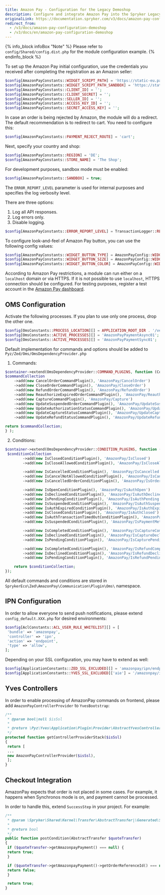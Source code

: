 ```yaml
---
title: Amazon Pay - Configuration for the Legacy Demoshop
description: Configure and integrate Amazon Pay into the Spryker Legacy Demoshop by following the instructions from this article.
originalLink: https://documentation.spryker.com/v3/docs/amazon-pay-configuration-demoshop
redirect_from:
  - /v3/docs/amazon-pay-configuration-demoshop
  - /v3/docs/en/amazon-pay-configuration-demoshop
---
```


{% info_block infoBox "Note" %}
 Please refer to `config/Shared/config.dist.php` for the module configuration example.
{% endinfo_block %}

To set up the Amazon Pay initial configuration, use the credentials you received after completing the registration as an Amazon seller:
```php
$config[AmazonPayConstants::WIDGET_SCRIPT_PATH] = 'https://static-eu.payments-amazon.com/OffAmazonPayments/eur/lpa/js/Widgets.js';
$config[AmazonPayConstants::WIDGET_SCRIPT_PATH_SANDBOX] = 'https://static-eu.payments-amazon.com/OffAmazonPayments/eur/sandbox/lpa/js/Widgets.js';
$config[AmazonPayConstants::CLIENT_ID] = '';
$config[AmazonPayConstants::CLIENT_SECRET] = '';
$config[AmazonPayConstants::SELLER_ID] = '';
$config[AmazonPayConstants::ACCESS_KEY_ID] = '';
$config[AmazonPayConstants::SECRET_ACCESS_KEY] = '';
```

In case an order is being rejected by Amazon, the module will do a redirect. The default recommendation is to redirect to cart. You need to configure this:
```php
$config[AmazonPayConstants::PAYMENT_REJECT_ROUTE] = 'cart';
```

Next, specify your country and shop:
```php
$config[AmazonPayConstants::REGION] = 'DE';
$config[AmazonPayConstants::STORE_NAME] = 'The Shop';
```

For development purposes, sandbox mode must be enabled:
```php
$config[AmazonPayConstants::SANDBOX] = true;
```

The `ERROR_REPORT_LEVEL` parameter is used for internal purposes and specifies the log verbosity level.

There are three options:

1. Log all API responses.
2. Log errors only.
3. Disable logging.

```php
$config[AmazonPayConstants::ERROR_REPORT_LEVEL] = TransactionLogger::REPORT_LEVEL_ERRORS_ONLY;
```

To configure look-and-feel of Amazon Pay button, you can use the following config values:
```php
$config[AmazonPayConstants::WIDGET_BUTTON_TYPE] = AmazonPayConfig::WIDGET_BUTTON_TYPE_FULL;
$config[AmazonPayConstants::WIDGET_BUTTON_SIZE] = AmazonPayConfig::WIDGET_BUTTON_SIZE_MEDIUM;
$config[AmazonPayConstants::WIDGET_BUTTON_COLOR] = AmazonPayConfig::WIDGET_BUTTON_COLOR_DARK_GRAY;
```

According to Amazon Pay restrictions, a module can run either on a `localhost` domain or via HTTPS. If it is not possible to use `localhost`, HTTPS connection should be configured. For testing purposes, register a test account in the [Amazon Pay dashboard](https://pay.amazon.com/us).

## OMS Configuration

Activate the following processes. If you plan to use only one process, drop the other one.
```php
$config[OmsConstants::PROCESS_LOCATION][] = APPLICATION_ROOT_DIR . '/vendor/spryker-eco/amazon-pay/config/Zed/Oms';
$config[OmsConstants::ACTIVE_PROCESSES][] = 'AmazonPayPaymentAsync01';
$config[OmsConstants::ACTIVE_PROCESSES][] = 'AmazonPayPaymentSync01';
```

Default implementation for commands and options should be added to `Pyz/Zed/Oms/OmsDependencyProvider.php`

1. Commands:
```php
$container->extend(OmsDependencyProvider::COMMAND_PLUGINS, function (CommandCollectionInterface $commandCollection) {
$commandCollection
	->add(new CancelOrderCommandPlugin(), 'AmazonPay/CancelOrder')
	->add(new CloseOrderCommandPlugin(), 'AmazonPay/CloseOrder')
	->add(new RefundOrderCommandPlugin(), 'AmazonPay/RefundOrder')
	->add(new ReauthorizeExpiredOrderCommandPlugin(), 'AmazonPay/ReauthorizeExpiredOrder')
	->add(new CaptureCommandPlugin(), 'AmazonPay/Capture')
	->add(new UpdateSuspendedOrderCommandPlugin(), 'AmazonPay/UpdateSuspendedOrder')
	->add(new UpdateAuthorizationStatusCommandPlugin(), 'AmazonPay/UpdateAuthorizationStatus')
	->add(new UpdateCaptureStatusCommandPlugin(), 'AmazonPay/UpdateCaptureStatus')
	->add(new UpdateRefundStatusCommandPlugin(), 'AmazonPay/UpdateRefundStatus');

return $commandCollection;
} );
```
2. Conditions:
```php
$container->extend(OmsDependencyProvider::CONDITION_PLUGINS, function (ConditionCollectionInterface $conditionCollection) {
 $conditionCollection
        ->add(new IsClosedConditionPlugin(), 'AmazonPay/IsClosed')
        ->add(new IsCloseAllowedConditionPlugin(), 'AmazonPay/IsCloseAllowed')

        ->add(new IsCancelledConditionPlugin(), 'AmazonPay/IsCancelled')
        ->add(new IsCancelNotAllowedConditionPlugin(), 'AmazonPay/IsCancelNotAllowed')
        ->add(new IsCancelledOrderConditionPlugin(), 'AmazonPay/IsOrderCancelled')

        ->add(new IsOpenConditionPlugin(), 'AmazonPay/IsAuthOpen')
        ->add(new IsDeclinedConditionPlugin(), 'AmazonPay/IsAuthDeclined')
        ->add(new IsPendingConditionPlugin(), 'AmazonPay/IsAuthPending')
        ->add(new IsSuspendedConditionPlugin(), 'AmazonPay/IsAuthSuspended')
        ->add(new IsAuthExpiredConditionPlugin(), 'AmazonPay/IsAuthExpired')
        ->add(new IsClosedConditionPlugin(), 'AmazonPay/IsAuthClosed')
        ->add(new IsAuthTransactionTimedOutConditionPlugin(), 'AmazonPay/IsAuthTransactionTimedOut')
        ->add(new IsSuspendedConditionPlugin(), 'AmazonPay/IsPaymentMethodChanged')

        ->add(new IsCompletedConditionPlugin(), 'AmazonPay/IsCaptureCompleted')
        ->add(new IsDeclinedConditionPlugin(), 'AmazonPay/IsCaptureDeclined')
        ->add(new IsPendingConditionPlugin(), 'AmazonPay/IsCapturePending')

        ->add(new IsCompletedConditionPlugin(), 'AmazonPay/IsRefundCompleted')
        ->add(new IsDeclinedConditionPlugin(), 'AmazonPay/IsRefundDeclined')
        ->add(new IsPendingConditionPlugin(), 'AmazonPay/IsRefundPending');

    return $conditionCollection;
});
```

All default commands and conditions are stored in `SprykerEco\Zed\AmazonPay\Communication\Plugin\Oms\` namespace.

## IPN Configuration

In order to allow everyone to send push notifications, please extend `config_default.XXX.php` for desired environments:
```php
$config[AclConstants::ACL_USER_RULE_WHITELIST][] = [
 'bundle' => 'amazonpay',
 'controller' => 'ipn',
 'action' => 'endpoint',
 'type' => 'allow',
];
```

Depending on your SSL configuration, you may have to extend as well:
```php
$config[ApplicationConstants::ZED_SSL_EXCLUDED][] = 'amazonpay/ipn/endpoint';
$config[ApplicationConstants::YVES_SSL_EXCLUDED]['aie'] = '/amazonpay/ipn/endpoint';
```

## Yves Controllers

In order to enable processing of AmazonPay commands on frontend, please add `AmazonPayControllerProvider` to `YvesBootstrap`:
```php
/**
 * @param bool|null $isSsl
 *
 * @return \Pyz\Yves\Application\Plugin\Provider\AbstractYvesControllerProvider[]
 */
protected function getControllerProviderStack($isSsl)
{
 return [
 ...
 new AmazonPayControllerProvider($isSsl),
 ];
}
```

## Checkout Integration

AmazonPay expects that order is not placed in some cases. For example, it happens when Synchronos mode is on, and payment cannot be processed.

In order to handle this,  extend `SuccessStep` in your project. For example:
```php
/**
 * @param \Spryker\Shared\Kernel\Transfer\AbstractTransfer|\Generated\Shared\Transfer\QuoteTransfer $quoteTransfer
 *
 * @return bool
 */
public function postCondition(AbstractTransfer $quoteTransfer)
{
 if ($quoteTransfer->getAmazonpayPayment() === null) {
 return true;
 }

 if ($quoteTransfer->getAmazonpayPayment()->getOrderReferenceId() === null) {
 return false;
 }

 return true;
}
```
